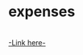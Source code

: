 # expenses
<br>
<a href="https://pavelm0403.github.io/react_app_expenses/" target="_blank">-Link here-</a>
